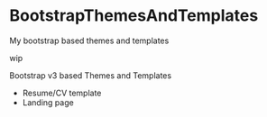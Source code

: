 # BootstrapThemesAndTemplates
My bootstrap based themes and templates


wip


Bootstrap v3 based Themes and Templates

* Resume/CV template
* Landing page
